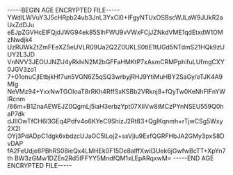 -----BEGIN AGE ENCRYPTED FILE-----
YWdlLWVuY3J5cHRpb24ub3JnL3YxCi0+IFgyNTUxOSBscWJLaW9JUkR2aUxZdDJu
eEJpZGVHcElFQjdJWG94ek85SlhFWU9vVWxFCjJZNkdVME1qdEtxdW1OMzNwdjk4
UzRUWkZtZmFEeXZ5eUVLR09Ua2Q2Z0UKLS0tIE1tUGd5NTdmS21HQk9zUUY2L3JD
VnNVV3JEOUJNZU4yRkhiN2M2bGFFaHMKtP7xAsmCRMPphifuLUfmgCXY0JGV3zo1
7+01onuCjIEtbjkHf7un5VGN6Z5qSQ3wrbyjRHJ9YtiMuHBY2SaGy/oTJK4A9MIg
NeVMz94+YxxNwTGOIoaT8rRKh4RffSxKSBb2VRknj8+fQyTw0KeNhFlFnYWlRcnm
/66m+B1ZnaAEWEJZ0QgmLj5iaH3erbzYpt07XIiVw8iMCzPYnNSEU559Q0haP7dk
dJIIOwTfCH6l3GEq4Pdfv4o6KYeC9ShizJ2Rt83+QglKqnmh+rTjwCSg5Wxy2X2l
OYj3PdADpC1dgk6xbdzcUJaOC5lLoj2+ssVjlu9ExfQGRFHbJA2GMy3pxS8DvDAP
fA2FeUdje8PBhRS08ieQx4LMHEk0F15De8alffXwil3Uek6jGwfwBcTT+XpYn7th
BW3zGMw1DZEn2Rd5IFFYY5MndfQM1xLEpARqxwM=
-----END AGE ENCRYPTED FILE-----
